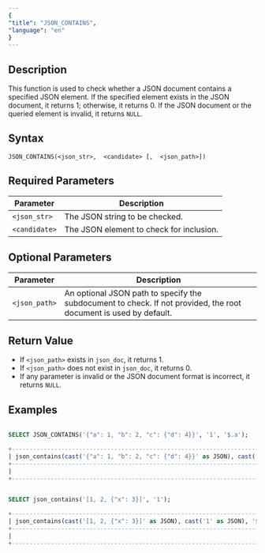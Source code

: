 ```yaml
---
{
"title": "JSON_CONTAINS",
"language": "en"
}
---
```


## Description

This function is used to check whether a JSON document contains a specified JSON element. If the specified element exists in the JSON document, it returns 1; otherwise, it returns 0. If the JSON document or the queried element is invalid, it returns `NULL`.

## Syntax

`JSON_CONTAINS(<json_str>,  <candidate> [,  <json_path>])`

## Required Parameters

| Parameter   | Description                                         |
|-------------|-----------------------------------------------------|
| `<json_str>` | The JSON string to be checked.                      |
| `<candidate>` | The JSON element to check for inclusion.            |

## Optional Parameters

| Parameter   | Description                                         |
|-------------|-----------------------------------------------------|
| `<json_path>` | An optional JSON path to specify the subdocument to check. If not provided, the root document is used by default. |

## Return Value
- If `<json_path>` exists in `json_doc`, it returns 1.
- If `<json_path>` does not exist in `json_doc`, it returns 0.
- If any parameter is invalid or the JSON document format is incorrect, it returns `NULL`.

## Examples

```sql

SELECT JSON_CONTAINS('{"a": 1, "b": 2, "c": {"d": 4}}', '1', '$.a');

```

```sql
+------------------------------------------------------------------------------------------+
| json_contains(cast('{"a": 1, "b": 2, "c": {"d": 4}}' as JSON), cast('1' as JSON), '$.a') |
+------------------------------------------------------------------------------------------+
|                                                                                        1 |
+------------------------------------------------------------------------------------------+

```


```sql

SELECT json_contains('[1, 2, {"x": 3}]', '1');

```

```sql
+-------------------------------------------------------------------------+
| json_contains(cast('[1, 2, {"x": 3}]' as JSON), cast('1' as JSON), '$') |
+-------------------------------------------------------------------------+
|                                                                       1 |
+-------------------------------------------------------------------------+

```